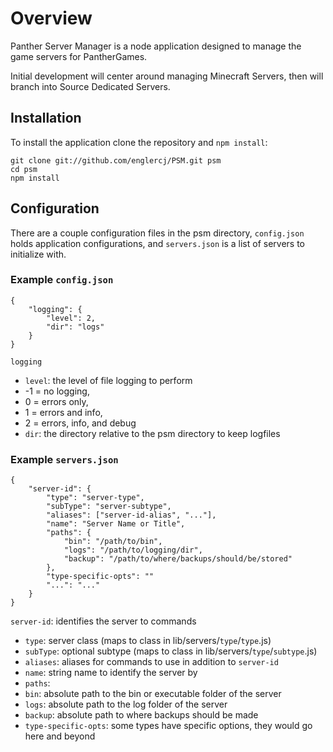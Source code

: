 Overview
========
Panther Server Manager is a node application designed to manage the game servers for PantherGames.

Initial development will center around managing Minecraft Servers, then will branch into Source Dedicated Servers.

Installation
------------
To install the application clone the repository and `npm install`:

    git clone git://github.com/englercj/PSM.git psm
    cd psm
    npm install

Configuration
-------------
There are a couple configuration files in the psm directory, `config.json` holds application configurations, 
and `servers.json` is a list of servers to initialize with.

### Example `config.json`

	{
		"logging": {
			"level": 2,
			"dir": "logs"
		}
	}

`logging`

 - `level`: the level of file logging to perform
  - -1 = no logging, 
  - 0 = errors only, 
  - 1 = errors and info, 
  - 2 = errors, info, and debug
 - `dir`: the directory relative to the psm directory to keep logfiles

### Example `servers.json`

	{
	    "server-id": {
	        "type": "server-type",
	        "subType": "server-subtype",
	        "aliases": ["server-id-alias", "..."],
	        "name": "Server Name or Title",
	        "paths": {
	            "bin": "/path/to/bin",
	            "logs": "/path/to/logging/dir",
	            "backup": "/path/to/where/backups/should/be/stored"
	        },
	        "type-specific-opts": ""
	        "...": "..."
	    }
	}

`server-id`: identifies the server to commands

 - `type`: server class (maps to class in lib/servers/`type`/`type`.js)
 - `subType`: optional subtype (maps to class in lib/servers/`type`/`subtype`.js)
 - `aliases`: aliases for commands to use in addition to `server-id`
 - `name`: string name to identify the server by
 - `paths`:
  - `bin`: absolute path to the bin or executable folder of the server
  - `logs`: absolute path to the log folder of the server
  - `backup`: absolute path to where backups should be made
 - `type-specific-opts`: some types have specific options, they would go here and beyond